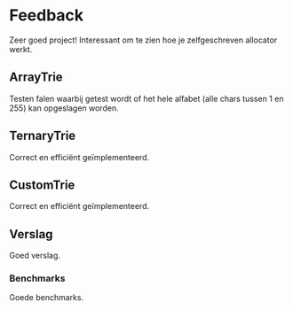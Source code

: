
# Feedback

Zeer goed project! Interessant om te zien hoe je zelfgeschreven allocator werkt.

## ArrayTrie

Testen falen waarbij getest wordt of het hele alfabet (alle chars tussen 1 en 255) kan opgeslagen worden.

## TernaryTrie

Correct en efficiënt geïmplementeerd.

## CustomTrie

Correct en efficiënt geïmplementeerd.

## Verslag

Goed verslag.

### Benchmarks

Goede benchmarks.


